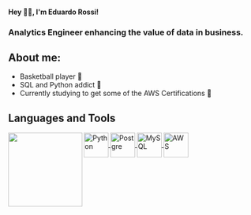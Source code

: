 #### Hey 👋🏽, I'm Eduardo Rossi!

### Analytics Engineer enhancing the value of data in business.

## About me:
- Basketball player 🏀
- SQL and Python addict 🤪
- Currently studying to get some of the AWS Certifications 📝

## Languages and Tools
<a href="https://github.com/rossiedu/github-readme-stats">
  <img align="left" height ="150em" src="https://github-readme-stats.vercel.app/api/top-langs/?username=rossiedu&count_private=true&layout=compact&theme=codeSTACKr" />
  <img align="center" alt="Python" height="50" width="50" src="popular/Power_bi_logo_black.svg">
  <img align="center" alt="Postgre" height="50" width="50" src="https://cdn.jsdelivr.net/gh/devicons/devicon/icons/postgresql/postgresql-original.svg">
  <img align="center" alt="MySQL" height="50" width="50" src="https://cdn.jsdelivr.net/gh/devicons/devicon/icons/mysql/mysql-plain.svg">
  <img align="center" alt="AWS" height="50" width="50" src="https://cdn.jsdelivr.net/gh/devicons/devicon/icons/amazonwebservices/amazonwebservices-plain-wordmark.svg">
  
</a>

 

